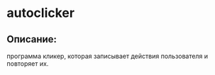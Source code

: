 # autoclicker
## Описание:
программа кликер, которая записывает действия пользователя и повторяет их.
